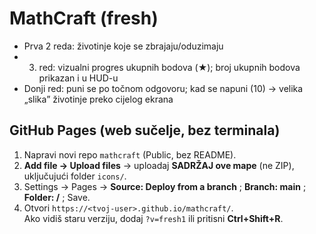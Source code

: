 # MathCraft (fresh)
- Prva 2 reda: životinje koje se zbrajaju/oduzimaju
- 3. red: vizualni progres ukupnih bodova (★); broj ukupnih bodova prikazan i u HUD-u
- Donji red: puni se po točnom odgovoru; kad se napuni (10) → velika „slika” životinje preko cijelog ekrana

## GitHub Pages (web sučelje, bez terminala)
1) Napravi novi repo `mathcraft` (Public, bez README).  
2) **Add file → Upload files** → uploadaj **SADRŽAJ ove mape** (ne ZIP), uključujući folder `icons/`.  
3) Settings → Pages → **Source: Deploy from a branch** ; **Branch: main** ; **Folder: /** ; Save.  
4) Otvori `https://<tvoj-user>.github.io/mathcraft/`.  
Ako vidiš staru verziju, dodaj `?v=fresh1` ili pritisni **Ctrl+Shift+R**.
